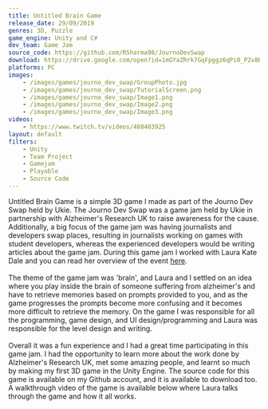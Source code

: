 ```yaml
---
title: Untitled Brain Game
release_date: 29/09/2019
genres: 3D, Puzzle
game_engine: Unity and C#
dev_team: Game Jam
source_code: https://github.com/RSharma98/JournoDevSwap
download: https://drive.google.com/open?id=1mGYaZRrk7GqFpggz6qPi0_P2v8K98Emo
platforms: PC
images: 
    - /images/games/journo_dev_swap/GroupPhoto.jpg
    - /images/games/journo_dev_swap/TutorialScreen.png
    - /images/games/journo_dev_swap/Image1.png
    - /images/games/journo_dev_swap/Image2.png
    - /images/games/journo_dev_swap/Image3.png
videos:
    - https://www.twitch.tv/videos/488403925
layout: default
filters:
    - Unity
    - Team Project
    - Gamejam
    - Playable
    - Source Code
---
```

Untitled Brain Game is a simple 3D game I made as part of the Journo Dev Swap held by Ukie. The Journo Dev Swap was a game jam held by Ukie in partnership with Alzheimer's Research UK to raise awareness for the cause. Additionally, a big focus of the game jam was having journalists and developers swap places, resulting in journalists working on games with student developers, whereas the experienced developers would be writing articles about the game jam. During this game jam I worked with Laura Kate Dale and you can read her overview of the event <a href="https://laurakbuzz.com/2019/09/30/i-swapped-places-with-a-game-dev-for-17-hours-heres-what-happened" target="#blank">here</a>.
<br><br>
The theme of the game jam was 'brain', and Laura and I settled on an idea where you play inside the brain of someone suffering from alzheimer's and have to retrieve memories based on prompts provided to you, and as the game progresses the prompts become more confusing and it becomes more difficult to retrieve the memory. On the game I was responsible for all the programming, game design, and UI design/programming and Laura was responsible for the level design and writing. 
<br><br>
Overall it was a fun experience and I had a great time participating in this game jam. I had the opportunity to learn more about the work done by Alzheimer's Research UK, met some amazing people, and learnt so much by making my first 3D game in the Unity Engine. The source code for this game is available on my Github account, and it is available to download too. A walkthrough video of the game is available below where Laura talks through the game and how it all works.